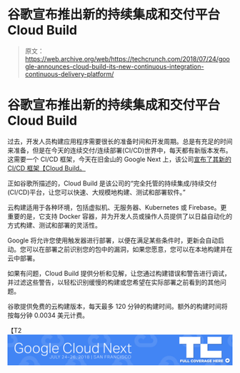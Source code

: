 # 谷歌宣布推出新的持续集成和交付平台 Cloud Build 

> 原文：<https://web.archive.org/web/https://techcrunch.com/2018/07/24/google-announces-cloud-build-its-new-continuous-integration-continuous-delivery-platform/>

# 谷歌宣布推出新的持续集成和交付平台 Cloud Build

过去，开发人员构建应用程序需要很长的准备时间和开发周期。总是有充足的时间来准备，但是在今天的连续交付/连续部署(CI/CD)世界中，每天都有新版本发布。这需要一个 CI/CD 框架，今天在旧金山的 Google Next 上，该公司[宣布了其新的 CI/CD 框架【Cloud Build。](https://web.archive.org/web/20221210175851/https://cloud.google.com/cloud-build/)

正如谷歌所描述的，Cloud Build 是该公司的“完全托管的持续集成/持续交付(CI/CD)平台，让您可以快速、大规模地构建、测试和部署软件。”

云构建适用于各种环境，包括虚拟机、无服务器、Kubernetes 或 Firebase。更重要的是，它支持 Docker 容器，并为开发人员或操作人员提供了以日益自动化的方式构建、测试和部署的灵活性。

Google 将允许您使用触发器进行部署，以便在满足某些条件时，更新会自动启动。您可以在部署之前识别您的包中的漏洞，如果您愿意，您可以在本地构建并在云中部署。

如果有问题，Cloud Build 提供分析和见解，让您通过构建错误和警告进行调试，并过滤这些警告，以轻松识别缓慢的构建或您希望在实际部署之前看到的其他问题。

谷歌提供免费的云构建版本，每天最多 120 分钟的构建时间。额外的构建时间将按每分钟 0.0034 美元计费。

【T2![](img/8a86baa7eee51909c00cf6a09fd2b379.png)